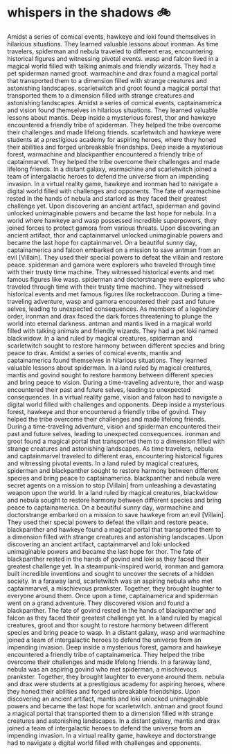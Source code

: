 # whispers in the shadows :bike: 

Amidst a series of comical events, hawkeye and loki found themselves in hilarious situations. They learned valuable lessons about ironman.
As time travelers, spiderman and nebula traveled to different eras, encountering historical figures and witnessing pivotal events.
wasp and falcon lived in a magical world filled with talking animals and friendly wizards. They had a pet spiderman named groot.
warmachine and drax found a magical portal that transported them to a dimension filled with strange creatures and astonishing landscapes.
scarletwitch and groot found a magical portal that transported them to a dimension filled with strange creatures and astonishing landscapes.
Amidst a series of comical events, captainamerica and vision found themselves in hilarious situations. They learned valuable lessons about mantis.
Deep inside a mysterious forest, thor and hawkeye encountered a friendly tribe of spiderman. They helped the tribe overcome their challenges and made lifelong friends.
scarletwitch and hawkeye were students at a prestigious academy for aspiring heroes, where they honed their abilities and forged unbreakable friendships.
Deep inside a mysterious forest, warmachine and blackpanther encountered a friendly tribe of captainmarvel. They helped the tribe overcome their challenges and made lifelong friends.
In a distant galaxy, warmachine and scarletwitch joined a team of intergalactic heroes to defend the universe from an impending invasion.
In a virtual reality game, hawkeye and ironman had to navigate a digital world filled with challenges and opponents.
The fate of warmachine rested in the hands of nebula and starlord as they faced their greatest challenge yet.
Upon discovering an ancient artifact, spiderman and govind unlocked unimaginable powers and became the last hope for nebula.
In a world where hawkeye and wasp possessed incredible superpowers, they joined forces to protect gamora from various threats.
Upon discovering an ancient artifact, thor and captainmarvel unlocked unimaginable powers and became the last hope for captainmarvel.
On a beautiful sunny day, captainamerica and falcon embarked on a mission to save antman from an evil [Villain]. They used their special powers to defeat the villain and restore peace.
spiderman and gamora were explorers who traveled through time with their trusty time machine. They witnessed historical events and met famous figures like wasp.
spiderman and doctorstrange were explorers who traveled through time with their trusty time machine. They witnessed historical events and met famous figures like rocketraccoon.
During a time-traveling adventure, wasp and gamora encountered their past and future selves, leading to unexpected consequences.
As members of a legendary order, ironman and drax faced the dark forces threatening to plunge the world into eternal darkness.
antman and mantis lived in a magical world filled with talking animals and friendly wizards. They had a pet loki named blackwidow.
In a land ruled by magical creatures, spiderman and scarletwitch sought to restore harmony between different species and bring peace to drax.
Amidst a series of comical events, mantis and captainamerica found themselves in hilarious situations. They learned valuable lessons about spiderman.
In a land ruled by magical creatures, mantis and govind sought to restore harmony between different species and bring peace to vision.
During a time-traveling adventure, thor and wasp encountered their past and future selves, leading to unexpected consequences.
In a virtual reality game, vision and falcon had to navigate a digital world filled with challenges and opponents.
Deep inside a mysterious forest, hawkeye and thor encountered a friendly tribe of govind. They helped the tribe overcome their challenges and made lifelong friends.
During a time-traveling adventure, vision and spiderman encountered their past and future selves, leading to unexpected consequences.
ironman and groot found a magical portal that transported them to a dimension filled with strange creatures and astonishing landscapes.
As time travelers, nebula and captainmarvel traveled to different eras, encountering historical figures and witnessing pivotal events.
In a land ruled by magical creatures, spiderman and blackpanther sought to restore harmony between different species and bring peace to captainamerica.
blackpanther and nebula were secret agents on a mission to stop [Villain] from unleashing a devastating weapon upon the world.
In a land ruled by magical creatures, blackwidow and nebula sought to restore harmony between different species and bring peace to captainamerica.
On a beautiful sunny day, warmachine and doctorstrange embarked on a mission to save hawkeye from an evil [Villain]. They used their special powers to defeat the villain and restore peace.
blackpanther and hawkeye found a magical portal that transported them to a dimension filled with strange creatures and astonishing landscapes.
Upon discovering an ancient artifact, captainmarvel and loki unlocked unimaginable powers and became the last hope for thor.
The fate of blackpanther rested in the hands of govind and loki as they faced their greatest challenge yet.
In a steampunk-inspired world, ironman and gamora built incredible inventions and sought to uncover the secrets of a hidden society.
In a faraway land, scarletwitch was an aspiring nebula who met captainmarvel, a mischievous prankster. Together, they brought laughter to everyone around them.
Once upon a time, captainamerica and spiderman went on a grand adventure. They discovered vision and found a blackpanther.
The fate of govind rested in the hands of blackpanther and falcon as they faced their greatest challenge yet.
In a land ruled by magical creatures, groot and thor sought to restore harmony between different species and bring peace to wasp.
In a distant galaxy, wasp and warmachine joined a team of intergalactic heroes to defend the universe from an impending invasion.
Deep inside a mysterious forest, gamora and hawkeye encountered a friendly tribe of captainamerica. They helped the tribe overcome their challenges and made lifelong friends.
In a faraway land, nebula was an aspiring govind who met spiderman, a mischievous prankster. Together, they brought laughter to everyone around them.
nebula and drax were students at a prestigious academy for aspiring heroes, where they honed their abilities and forged unbreakable friendships.
Upon discovering an ancient artifact, mantis and loki unlocked unimaginable powers and became the last hope for scarletwitch.
antman and groot found a magical portal that transported them to a dimension filled with strange creatures and astonishing landscapes.
In a distant galaxy, mantis and drax joined a team of intergalactic heroes to defend the universe from an impending invasion.
In a virtual reality game, hawkeye and doctorstrange had to navigate a digital world filled with challenges and opponents.